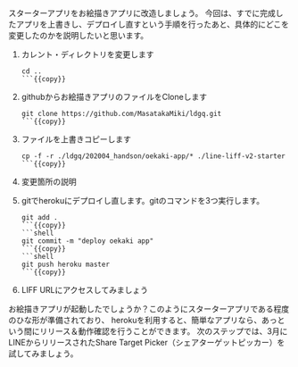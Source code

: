 スターターアプリをお絵描きアプリに改造しましょう。
今回は、すでに完成したアプリを上書きし、デプロイし直すという手順を行ったあと、具体的にどこを変更したのかを説明したいと思います。

1. カレント・ディレクトリを変更します
    ```shell
    cd ..
    ```{{copy}}

2. githubからお絵描きアプリのファイルをCloneします
    ```shell
    git clone https://github.com/MasatakaMiki/ldgq.git
    ```{{copy}}

3. ファイルを上書きコピーします
    ```shell
    cp -f -r ./ldgq/202004_handson/oekaki-app/* ./line-liff-v2-starter
    ```{{copy}}

4. 変更箇所の説明
    <a href="" target="_blank"></a>

5. gitでherokuにデプロイし直します。gitのコマンドを3つ実行します。
    ```shell
    git add .
    ```{{copy}}
    ```shell
    git commit -m "deploy oekaki app"
    ```{{copy}}
    ```shell
    git push heroku master
    ```{{copy}}

6. LIFF URLにアクセスしてみましょう

お絵描きアプリが起動したでしょうか？このようにスターターアプリである程度のひな形が準備されており、
herokuを利用すると、簡単なアプリなら、あっという間にリリース＆動作確認を行うことができます。
次のステップでは、3月にLINEからリリースされたShare Target Picker（シェアターゲットピッカー）を試してみましょう。
